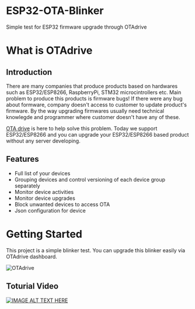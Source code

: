 # ESP32-OTA-Blinker
Simple test for ESP32 firmware upgrade through OTAdrive

# What is OTAdrive

## Introduction

There are many companies that produce products based on hardwares such as ESP32/ESP8266, RaspberryPi, STM32 microcintrollers etc. Main problem to produce this products is firmware bugs! If there were any bug about formware, company doesn't access to customer to update product's firmware. By the way upgrading firmwares usually need technical knowlegde and programmer where customer doesn't have any of these.

[OTA drive](http://www.otadrive.com) is here to help solve this problem. Today we support ESP32/ESP8266 and you can upgrade your ESP32/ESP8266 based product without any server developing.

## Features

* Full list of your devices
* Grouping devices and control versioning of each device group separately
* Monitor device activities
* Monitor device upgrades
* Block unwanted devices to access OTA
* Json configuration for device

# Getting Started

This project is a simple blinker test. You can upgrade this blinker easily via OTAdrive dashboard.

![OTAdrive](/documents/img/esploop.jpg)

## Toturial Video

[![IMAGE ALT TEXT HERE](https://img.youtube.com/vi/jBeAmVS7wtI/0.jpg)](https://youtu.be/jBeAmVS7wtI)
